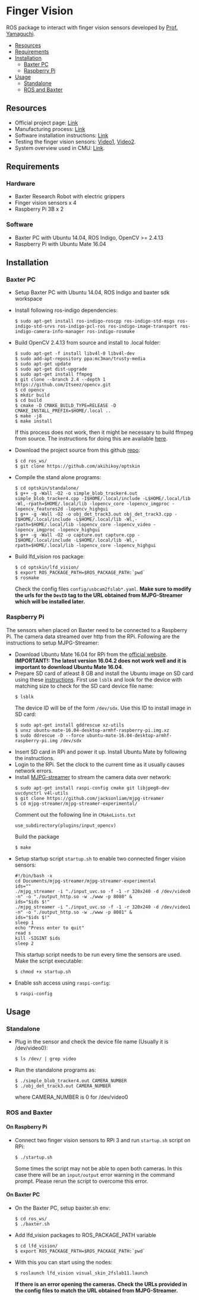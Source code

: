 # Finger Vision

ROS package to interact with finger vision sensors developed by [Prof. Yamaguchi](http://akihikoy.net/info/).

* [Resources](#resources)
* [Requirements](#software)
* [Installation](#installation)
  * [Baxter PC](#pc)
  * [Raspberry Pi](#rpi)
* [Usage](#usage)
  * [Standalone](#standalone)
  * [ROS and Baxter](#ros)

## Resources <a name="resources"></a>

* Official project page: [Link](http://akihikoy.net/notes/?project%2FFingerVision)
* Manufacturing process: [Link](http://akihikoy.net/notes/?project%2FFingerVision%2FManufacturing)
* Software installation instructions: [Link](http://akihikoy.net/notes/?project%2FFingerVision%2FSoftware)
* Testing the finger vision sensors: [Video1](https://youtu.be/rv4B4Isdm5w), [Video2](https://youtu.be/Yu2XWvzr3og).
* System overview used in CMU: [Link](http://akihikoy.net/notes/?text%2FBaxter-2).

## Requirements <a name="requirements"></a>

### Hardware <a name="hardware"></a>

* Baxter Research Robot with electric grippers
* Finger vision sensors x 4
* Raspberry Pi 3B x 2

### Software <a name="software"></a>

* Baxter PC with Ubuntu 14.04, ROS Indigo, OpenCV >= 2.4.13
* Raspberry Pi with Ubuntu Mate 16.04

## Installation <a name="installation"></a>

### Baxter PC <a name="pc"></a>

* Setup Baxter PC with Ubuntu 14.04, ROS Indigo and baxter sdk workspace
* Install following ros-indigo dependencies:
  ```
  $ sudo apt-get install ros-indigo-roscpp ros-indigo-std-msgs ros-indigo-std-srvs ros-indigo-pcl-ros ros-indigo-image-transport ros-indigo-camera-info-manager ros-indigo-rosmake 
  ```
* Build OpenCV 2.4.13 from source and install to .local folder:
  ```
  $ sudo apt-get -f install libv4l-0 libv4l-dev
  $ sudo add-apt-repository ppa:mc3man/trusty-media
  $ sudo apt-get update
  $ sudo apt-get dist-upgrade
  $ sudo apt-get install ffmpeg
  $ git clone --branch 2.4 --depth 1 https://github.com/Itseez/opencv.git
  $ cd opencv
  $ mkdir build
  $ cd build
  $ cmake -D CMAKE_BUILD_TYPE=RELEASE -D CMAKE_INSTALL_PREFIX=$HOME/.local ..
  $ make -j8
  $ make install
  ```
  If this process does not work, then it might be necessary to build ffmpeg from source. The instructions for doing this are available [here](https://junise.wordpress.com/2015/05/18/how-to-install-opencv-2-4-10-in-ubuntu-14-04-lts/).

* Download the project source from this github [repo](https://github.com/akihikoy/optskin):
  ```
  $ cd ros_ws/
  $ git clone https://github.com/akihikoy/optskin
  ```
* Compile the stand alone programs:
  ```
  $ cd optskin/standalone/
  $ g++ -g -Wall -O2 -o simple_blob_tracker4.out simple_blob_tracker4.cpp -I$HOME/.local/include -L$HOME/.local/lib -Wl,-rpath=$HOME/.local/lib -lopencv_core -lopencv_imgproc -lopencv_features2d -lopencv_highgui
  $ g++ -g -Wall -O2 -o obj_det_track3.out obj_det_track3.cpp -I$HOME/.local/include -L$HOME/.local/lib -Wl,-rpath=$HOME/.local/lib -lopencv_core -lopencv_video -lopencv_imgproc -lopencv_highgui
  $ g++ -g -Wall -O2 -o capture.out capture.cpp -I$HOME/.local/include -L$HOME/.local/lib -Wl,-rpath=$HOME/.local/lib -lopencv_core -lopencv_highgui
  ```
* Build lfd_vision ros package:
  ```
  $ cd optskin/lfd_vision/
  $ export ROS_PACKAGE_PATH=$ROS_PACKAGE_PATH:`pwd`
  $ rosmake
  ```
  Check the config files `config/usbcam2fslab*.yaml`. **Make sure to modify the urls for the `DevID` tag to the URL obtained from MJPG-Streamer which will be installed later.**

### Raspberry Pi <a name="rpi"></a>

The sensors when placed on Baxter need to be connected to a Raspberry Pi. The camera data streamed over http from the RPi. Following are the instructions to setup MJPG-Streamer:

* Download Ubuntu Mate 16.04 for RPi from the [official website](https://ubuntu-mate.org/raspberry-pi/). **IMPORTANT!: The latest version 16.04.2 does not work well and it is important to download Ubuntu Mate 16.04**.
* Prepare SD card of atleast 8 GB and install the Ubuntu image on SD card using these [instructions](https://ubuntu-mate.org/raspberry-pi/). First use `lsblk` and look for the device with matching size to check for the SD card device file name:
  ```
  $ lsblk
  ```
  The device ID will be of the form `/dev/sdx`. Use this ID to install image in SD card:
  ```
  $ sudo apt-get install gddrescue xz-utils
  $ unxz ubuntu-mate-16.04-desktop-armhf-raspberry-pi.img.xz
  $ sudo ddrescue -D --force ubuntu-mate-16.04-desktop-armhf-raspberry-pi.img /dev/sdx
  ```
* Insert SD card in RPi and power it up. Install Ubuntu Mate by following the instructions.
* Login to the RPi. Set the clock to the current time as it usually causes network errors.
* Install [MJPG-streamer](https://github.com/jacksonliam/mjpg-streamer) to stream the camera data over network:
  ```
  $ sudo apt-get install raspi-config cmake git libjpeg8-dev uvcdynctrl v4l-utils
  $ git clone https://github.com/jacksonliam/mjpg-streamer
  $ cd mjpg-streamer/mjpg-streamer-experimental/
  ```
  Comment out the following line in `CMakeLists.txt`
  ```
  use_subdirectory(plugins/input_opencv)
  ```
  Build the package
  ```
  $ make
  ```
* Setup startup script `startup.sh` to enable two connected finger vision sensors:
  ```
  #!/bin/bash -x
  cd Documents/mjpg-streamer/mjpg-streamer-experimental
  ids=""
  ./mjpg_streamer -i "./input_uvc.so -f -1 -r 320x240 -d /dev/video0 -n" -o "./output_http.so -w ./www -p 8080" &
  ids="$ids $!"
  ./mjpg_streamer -i "./input_uvc.so -f -1 -r 320x240 -d /dev/video1 -n" -o "./output_http.so -w ./www -p 8081" &
  ids="$ids $!"
  sleep 1
  echo "Press enter to quit"
  read s
  kill -SIGINT $ids
  sleep 2
  ```
  This startup script needs to be run every time the sensors are used. Make the script executable:
  ```
  $ chmod +x startup.sh
  ```
* Enable ssh access using `raspi-config`:
  ```
  $ raspi-config
  ```

## Usage <a name="usage"></a>

### Standalone <a name="standalone"></a>
* Plug in the sensor and check the device file name (Usually it is /dev/video0):
  ```
  $ ls /dev/ | grep video
  ```
* Run the standalone programs as:
  ```
  $ ./simple_blob_tracker4.out CAMERA_NUMBER
  $ ./obj_det_track3.out CAMERA_NUMBER
  ```
  where CAMERA_NUMBER is 0 for /dev/video0

### ROS and Baxter <a name="ros"></a>

#### On Raspberry Pi

* Connect two finger vision sensors to RPi 3 and run `startup.sh` script on RPi:
  ```
  $ ./startup.sh
  ```
  Some times the script may not be able to open both cameras. In this case there will be an `input/output` error warning in the command prompt. Please rerun the script to overcome this error.

#### On Baxter PC

* On the Baxter PC, setup baxter.sh env:
  ```
  $ cd ros_ws/
  $ ./baxter.sh
  ```
* Add lfd_vision packages to ROS_PACKAGE_PATH variable
  ```
  $ cd lfd_vision/
  $ export ROS_PACKAGE_PATH=$ROS_PACKAGE_PATH:`pwd`
  ```
* With this you can start using the nodes:
  ```
  $ roslaunch lfd_vision visual_skin_2fslab11.launch
  ```
  **If there is an error opening the cameras. Check the URLs provided in the config files to match the URL obtained from MJPG-Streamer.** 
